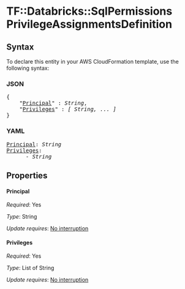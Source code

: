 # TF::Databricks::SqlPermissions PrivilegeAssignmentsDefinition

## Syntax

To declare this entity in your AWS CloudFormation template, use the following syntax:

### JSON

<pre>
{
    "<a href="#principal" title="Principal">Principal</a>" : <i>String</i>,
    "<a href="#privileges" title="Privileges">Privileges</a>" : <i>[ String, ... ]</i>
}
</pre>

### YAML

<pre>
<a href="#principal" title="Principal">Principal</a>: <i>String</i>
<a href="#privileges" title="Privileges">Privileges</a>: <i>
      - String</i>
</pre>

## Properties

#### Principal

_Required_: Yes

_Type_: String

_Update requires_: [No interruption](https://docs.aws.amazon.com/AWSCloudFormation/latest/UserGuide/using-cfn-updating-stacks-update-behaviors.html#update-no-interrupt)

#### Privileges

_Required_: Yes

_Type_: List of String

_Update requires_: [No interruption](https://docs.aws.amazon.com/AWSCloudFormation/latest/UserGuide/using-cfn-updating-stacks-update-behaviors.html#update-no-interrupt)

